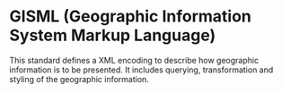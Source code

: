 # GISML (Geographic Information System Markup Language)

This standard defines a XML encoding to describe how geographic information is to be presented. It includes querying, transformation and styling of the geographic information.
